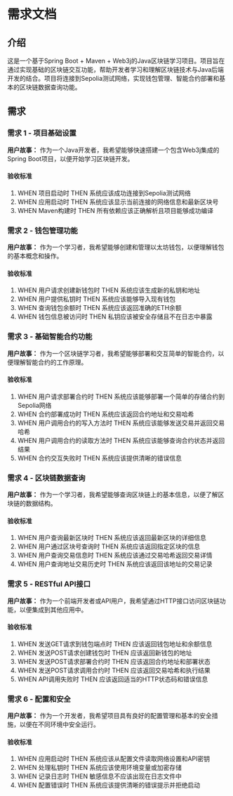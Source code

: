 # 需求文档

## 介绍

这是一个基于Spring Boot + Maven + Web3j的Java区块链学习项目。项目旨在通过实现基础的区块链交互功能，帮助开发者学习和理解区块链技术与Java后端开发的结合。项目将连接到Sepolia测试网络，实现钱包管理、智能合约部署和基本的区块链数据查询功能。

## 需求

### 需求 1 - 项目基础设置

**用户故事：** 作为一个Java开发者，我希望能够快速搭建一个包含Web3j集成的Spring Boot项目，以便开始学习区块链开发。

#### 验收标准

1. WHEN 项目启动时 THEN 系统应该成功连接到Sepolia测试网络
2. WHEN 应用启动时 THEN 系统应该显示当前连接的网络信息和最新区块号
3. WHEN Maven构建时 THEN 所有依赖应该正确解析且项目能够成功编译

### 需求 2 - 钱包管理功能

**用户故事：** 作为一个学习者，我希望能够创建和管理以太坊钱包，以便理解钱包的基本概念和操作。

#### 验收标准

1. WHEN 用户请求创建新钱包时 THEN 系统应该生成新的私钥和地址
2. WHEN 用户提供私钥时 THEN 系统应该能够导入现有钱包
3. WHEN 查询钱包余额时 THEN 系统应该返回准确的ETH余额
4. WHEN 钱包信息被访问时 THEN 私钥应该被安全存储且不在日志中暴露

### 需求 3 - 基础智能合约功能

**用户故事：** 作为一个区块链学习者，我希望能够部署和交互简单的智能合约，以便理解智能合约的工作原理。

#### 验收标准

1. WHEN 用户请求部署合约时 THEN 系统应该能够部署一个简单的存储合约到Sepolia网络
2. WHEN 合约部署成功时 THEN 系统应该返回合约地址和交易哈希
3. WHEN 用户调用合约的写入方法时 THEN 系统应该能够发送交易并返回交易哈希
4. WHEN 用户调用合约的读取方法时 THEN 系统应该能够查询合约状态并返回结果
5. WHEN 合约交互失败时 THEN 系统应该提供清晰的错误信息

### 需求 4 - 区块链数据查询

**用户故事：** 作为一个学习者，我希望能够查询区块链上的基本信息，以便了解区块链的数据结构。

#### 验收标准

1. WHEN 用户查询最新区块时 THEN 系统应该返回最新区块的详细信息
2. WHEN 用户通过区块号查询时 THEN 系统应该返回指定区块的信息
3. WHEN 用户查询交易信息时 THEN 系统应该通过交易哈希返回交易详情
4. WHEN 用户查询地址交易历史时 THEN 系统应该返回该地址的交易记录

### 需求 5 - RESTful API接口

**用户故事：** 作为一个前端开发者或API用户，我希望通过HTTP接口访问区块链功能，以便集成到其他应用中。

#### 验收标准

1. WHEN 发送GET请求到钱包端点时 THEN 应该返回钱包地址和余额信息
2. WHEN 发送POST请求创建钱包时 THEN 应该返回新钱包的地址
3. WHEN 发送POST请求部署合约时 THEN 应该返回合约地址和部署状态
4. WHEN 发送POST请求调用合约时 THEN 应该返回交易哈希和执行结果
5. WHEN API调用失败时 THEN 应该返回适当的HTTP状态码和错误信息

### 需求 6 - 配置和安全

**用户故事：** 作为一个开发者，我希望项目具有良好的配置管理和基本的安全措施，以便在不同环境中安全运行。

#### 验收标准

1. WHEN 应用启动时 THEN 系统应该从配置文件读取网络设置和API密钥
2. WHEN 处理私钥时 THEN 系统应该使用环境变量或加密存储
3. WHEN 记录日志时 THEN 敏感信息不应该出现在日志文件中
4. WHEN 配置错误时 THEN 系统应该提供清晰的错误提示并拒绝启动